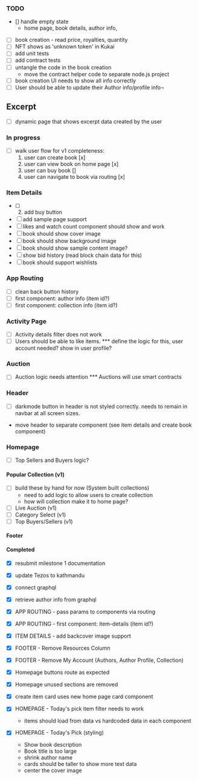 ### TODO

- [] handle empty state
  - home page, book details, author info, 
- [ ] book creation - read price, royalties, quantity
- [ ] NFT shows as 'unknown token' in Kukai
- [ ] add unit tests
- [ ] add contract tests
- [ ] untangle the code in the book creation
    - move the contract helper code to separate node.js project
- [ ] book creation UI needs to show all info correctly
- [ ] User should be able to update their Author info/profile info¬

## Excerpt
- [ ] dynamic page that shows excerpt data created by the user

### In progress

- [ ] walk user flow for v1 completeness:
  1. user can create book [x]
  2. user can view book on home page [x]
  3. user can buy book []
  4. user can navigate to book via routing [x]

### Item Details

- [ ] 2. add buy button
- [ ] add sample page support
- [ ] likes and watch count component should show and work
- [ ] book should show cover image
- [ ] book should show background image
- [ ] book should show sample content image?
- [ ] show bid history (read block chain data for this)
- [ ] book should support wishlists

### App Routing

- [ ] clean back button history
- [ ] first component: author info (item id?)
- [ ] first component: collection info (item id?)

### Activity Page

- [ ] Activity details filter does not work
- [ ] Users should be able to like items.
      \*\*\* define the logic for this, user account needed? show in user profile?

### Auction

- [ ] Auction logic needs attention
      \*\*\* Auctions will use smart contracts

### Header

- [ ] darkmode button in header is not styled correctly. needs to remain in navbar at all screen sizes.
- move header to separate component (see item details and create book component)

### Homepage
- [ ] Top Sellers and Buyers logic?

#### Popular Collection (v1)

- [ ] build these by hand for now (System built collections)
  - need to add logic to allow users to create collection
  - how will collection make it to home page?
- [ ] Live Auction (v1)
- [ ] Category Select (v1)
- [ ] Top Buyers/Sellers (v1)

#### Footer


#### Completed

- [x] resubmit milestone 1 documentation
- [x] update Tezos to kathmandu
- [x] connect graphql
- [x] retrieve author info from graphql

- [x] APP ROUTING - pass params to components via routing
- [x] APP ROUTING - first component: item-details (item id?)

- [x] ITEM DETAILS - add backcover image support

- [x] FOOTER - Remove Resources Column
- [x] FOOTER - Remove My Account (Authors, Author Profile, Collection)

- [x] Homepage buttons route as expected
- [x] Homepage unused sections are removed
- [x] create item card uses new home page card component

- [x] HOMEPAGE - Today's pick item filter needs to work
  - items should load from data vs hardcoded data in each component
- [x] HOMEPAGE - Today's Pick (styling)
  - Show book description
  - Book title is too large
  - shrink author name
  - cards should be taller to show more text data
  - center the cover image
